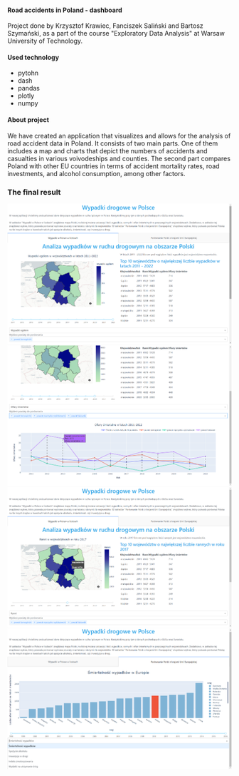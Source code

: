 #### Road accidents in Poland - dashboard

Project done by Krzysztof Krawiec, Fanciszek Saliński and Bartosz Szymański, as a part of the course "Exploratory Data Analysis" at Warsaw University of Technology.

#### Used technology
- pytohn
- dash
- pandas
- plotly
- numpy
  
#### About project

We have created an application that visualizes and allows for the analysis of road accident data in Poland. It consists of two main parts. One of them includes a map and charts that depict the numbers of accidents and casualties in various voivodeships and counties. The second part compares Poland with other EU countries in terms of accident mortality rates, road investments, and alcohol consumption, among other factors.

### The final result

![Wygląd aplikacji](./img/app4.png)
![Wygląd aplikacji](./img/app5.png)
![Wygląd aplikacji](./img/app3.png)
![Wygląd aplikacji](./img/app2.png)
